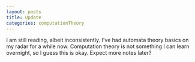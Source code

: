 ```yaml
---
layout: posts
title: Update
categories: computationTheory
---
```

I am still reading, albeit inconsistently. I've had automata theory basics on my radar for a while now. Computation theory is not something I can learn overnight, so I guess this is okay. Expect more notes later?